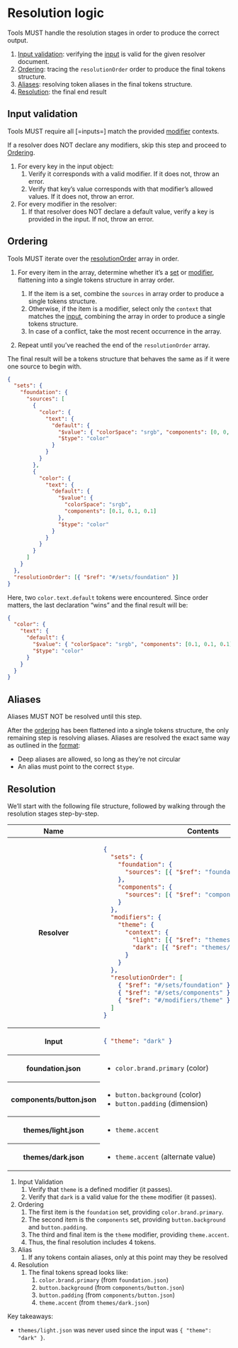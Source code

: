 # Resolution logic

Tools MUST handle the resolution stages in order to produce the correct output.

1. [Input validation](#input-validation): verifying the [input](#inputs) is valid for the given resolver document.
2. [Ordering](#ordering): tracing the `resolutionOrder` order to produce the final tokens structure.
3. [Aliases](#aliases): resolving token aliases in the final tokens structure.
4. [Resolution](#resolution-0): the final end result

## Input validation

Tools MUST require all [=inputs=] match the provided [modifier](#modifiers) contexts.

If a resolver does NOT declare any modifiers, skip this step and proceed to [Ordering](#ordering).

1. For every key in the input object:
   1. Verify it corresponds with a valid modifier. If it does not, throw an error.
   1. Verify that key’s value corresponds with that modifier’s allowed values. If it does not, throw an error.
2. For every modifier in the resolver:
   1. If that resolver does NOT declare a default value, verify a key is provided in the input. If not, throw an error.

## Ordering

Tools MUST iterate over the [resolutionOrder](#resolutionorder) array in order.

1. For every item in the array, determine whether it’s a [set](#sets) or [modifier](#modifiers), flattening into a single tokens structure in array order.
   1. If the item is a set, combine the `sources` in array order to produce a single tokens structure.
   1. Otherwise, if the item is a modifier, select only the `context` that matches the [input](#inputs), combining the array in order to produce a single tokens structure.
   1. In case of a conflict, take the most recent occurrence in the array.

1. Repeat until you’ve reached the end of the `resolutionOrder` array.

The final result will be a tokens structure that behaves the same as if it were one source to begin with.

<aside class="example" title="Conflict resolution">

```json
{
  "sets": {
    "foundation": {
      "sources": [
        {
          "color": {
            "text": {
              "default": {
                "$value": { "colorSpace": "srgb", "components": [0, 0, 0] },
                "$type": "color"
              }
            }
          }
        },
        {
          "color": {
            "text": {
              "default": {
                "$value": {
                  "colorSpace": "srgb",
                  "components": [0.1, 0.1, 0.1]
                },
                "$type": "color"
              }
            }
          }
        }
      ]
    }
  },
  "resolutionOrder": [{ "$ref": "#/sets/foundation" }]
}
```

Here, two `color.text.default` tokens were encountered. Since order matters, the last declaration “wins” and the final result will be:

```json
{
  "color": {
    "text": {
      "default": {
        "$value": { "colorSpace": "srgb", "components": [0.1, 0.1, 0.1] },
        "$type": "color"
      }
    }
  }
}
```

</aside>

## Aliases

Aliases MUST NOT be resolved until this step.

After the [ordering](#ordering) has been flattened into a single tokens structure, the only remaining step is resolving aliases. Aliases are resolved the exact same way as outlined in the [format](../format/#aliases-references):

- Deep aliases are allowed, so long as they’re not circular
- An alias must point to the correct `$type`.

## Resolution

<aside class="example" title="Theme resolution">

We’ll start with the following file structure, followed by walking through the resolution stages step-by-step.

<table>
<thead><tr><th>Name</th><th>Contents</th></tr></thead>

<tbody><tr><th>

Resolver

</th><td>

```json
{
  "sets": {
    "foundation": {
      "sources": [{ "$ref": "foundation.json" }]
    },
    "components": {
      "sources": [{ "$ref": "components/button.json" }]
    }
  },
  "modifiers": {
    "theme": {
      "context": {
        "light": [{ "$ref": "themes/light.json" }],
        "dark": [{ "$ref": "themes/dark.json" }]
      }
    }
  },
  "resolutionOrder": [
    { "$ref": "#/sets/foundation" },
    { "$ref": "#/sets/components" },
    { "$ref": "#/modifiers/theme" }
  ]
}
```

</td></tr><tr><th>

Input

</th><td>

```json
{ "theme": "dark" }
```

</td></tr><tr><th>

foundation.json

</th><td>

- `color.brand.primary` (color)

</td></tr><tr><th>

components/button.json

</th><td>

- `button.background` (color)
- `button.padding` (dimension)

</td></tr><tr><th>

themes/light.json

</th><td>

- `theme.accent`

</td></tr><tr><th>

themes/dark.json

</th><td>

- `theme.accent` (alternate value)

</td></tr></tbody></table>

1. Input Validation
   1. Verify that `theme` is a defined modifier (it passes).
   1. Verify that `dark` is a valid value for the `theme` modifier (it passes).
1. Ordering
   1. The first item is the `foundation` set, providing `color.brand.primary`.
   2. The second item is the `components` set, providing `button.background` and `button.padding`.
   3. The third and final item is the `theme` modifier, providing `theme.accent`.
   4. Thus, the final resolution includes 4 tokens.
1. Alias
   1. If any tokens contain aliases, only at this point may they be resolved
1. Resolution
   1. The final tokens spread looks like:
      1. `color.brand.primary` (from `foundation.json`)
      2. `button.background` (from `components/button.json`)
      3. `button.padding` (from `components/button.json`)
      4. `theme.accent` (from `themes/dark.json`)

Key takeaways:

- `themes/light.json` was never used since the input was `{ "theme": "dark" }`.

</aside>
